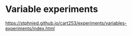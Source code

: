 # Variable experiments 

https://stphnied.github.io/cart253/experiments/variables-experiments/index.html
